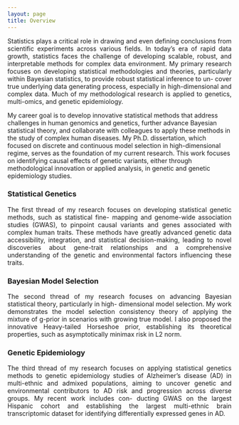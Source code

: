 ```yaml
---
layout: page
title: Overview
---
```


<p align="justify">
Statistics plays a critical role in drawing and even defining conclusions from scientific experiments across various fields. In today’s era of rapid data growth, statistics faces the challenge of developing scalable, robust, and interpretable methods for complex data environment. My primary research focuses on developing statistical methodologies and theories, particularly within Bayesian statistics, to provide robust statistical inference to un- cover true underlying data generating process, especially in high-dimensional and complex data. Much of my methodological research is applied to genetics, multi-omics, and genetic epidemiology.
</p> 

<p align="justify">

My career goal is to develop innovative statistical methods that address challenges in human genomics and genetics, further advance Bayesian statistical theory, and collaborate with colleagues to apply these methods in the study of complex human diseases. My Ph.D. dissertation, which focused on discrete and continuous model selection in high-dimensional regime, serves as the foundation of my current research. This work focuses on identifying causal effects of genetic variants, either through methodological innovation or applied analysis, in genetic and genetic epidemiology studies. 
</p> 


### Statistical Genetics
<p align="justify">
The first thread of my research focuses on developing statistical genetic methods, such as statistical fine- mapping and genome-wide association studies (GWAS), to pinpoint causal variants and genes associated with complex human traits. These methods have greatly advanced genetic data accessibility, integration, and statistical decision-making, leading to novel discoveries about gene-trait relationships and a comprehensive understanding of the genetic and environmental factors influencing these traits.
</p>

### Bayesian Model Selection
<p align="justify">
The second thread of my research focuses on advancing Bayesian statistical theory, particularly in high- dimensional model selection. My work demonstrates the model selection consistency theory of applying the mixture of g-prior in scenarios with growing true model. I also proposed the innovative Heavy-tailed Horseshoe prior, establishing its theoretical properties, such as asymptotically minimax risk in L2 norm.
</p>

### Genetic Epidemiology
<p align="justify">
The third thread of my research focuses on applying statistical genetics methods to genetic epidemiology studies of Alzheimer’s disease (AD) in multi-ethnic and admixed populations, aiming to uncover genetic and environmental contributors to AD risk and progression across diverse groups. My recent work includes con- ducting GWAS on the largest Hispanic cohort and establishing the largest multi-ethnic brain transcriptomic dataset for identifying differentially expressed genes in AD.
</p>



